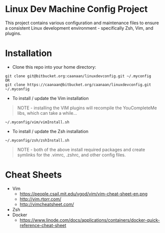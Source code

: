 Linux Dev Machine Config Project
================================

This project contains various configuration and maintenance files to ensure a consistent Linux development environment - specifically Zsh, Vim, and plugins.

# Installation
* Clone this repo into your home directory:
```
git clone git@bitbucket.org:caanaan/linuxdevconfig.git ~/.myconfig
OR
git clone https://caanaan@bitbucket.org/caanaan/linuxdevconfig.git ~/.myconfig
```

* To install / update the Vim installation
> NOTE - installing the VIM plugins will recompile the YouCompleteMe libs, which can take a while...
```
~/.myconfig/vim/vimInstall.sh
```

* To install / update the Zsh  installation
```
~/.myconfig/zsh/zshInstall.sh
```

> NOTE - both of the above install required packages and create symlinks for the .vimrc, .zshrc, and other config files.

# Cheat Sheets
* Vim
   * https://people.csail.mit.edu/vgod/vim/vim-cheat-sheet-en.png
   * http://vim.rtorr.com/
   * http://vimcheatsheet.com/
* Zsh
* Docker
   * https://www.linode.com/docs/applications/containers/docker-quick-reference-cheat-sheet